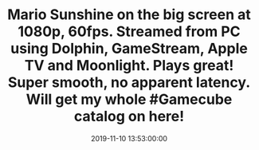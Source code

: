 ---
layout: quote
title: "Mario Sunshine on the big screen at 1080p, 60fps. Streamed from PC using Dolphin, GameStream, Apple TV and Moonlight. Plays great! Super smooth, no apparent latency. Will get my whole #Gamecube catalog on here!"
date: '2019-11-10 13:53:00:00'
overrideUrl: "https://twitter.com/jamesfmackenzie/status/1193602382640373760?s=21"
tags: [Tweets, Videogames, Moonlight]
---